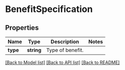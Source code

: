 # BenefitSpecification

## Properties
Name | Type | Description | Notes
------------ | ------------- | ------------- | -------------
**type** | **string** | Type of benefit. | 

[[Back to Model list]](../../README.md#documentation-for-models) [[Back to API list]](../../README.md#documentation-for-api-endpoints) [[Back to README]](../../README.md)

